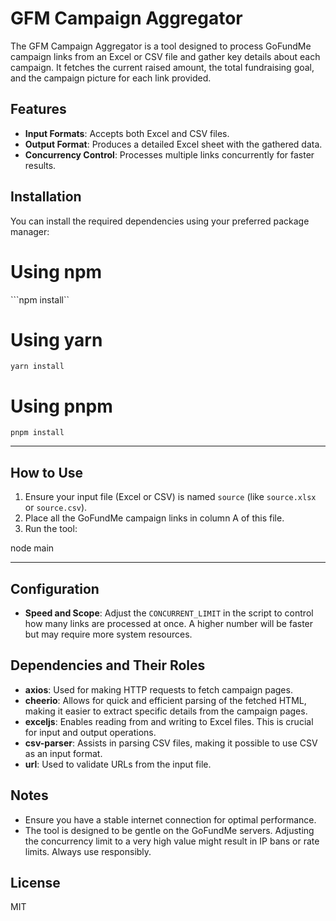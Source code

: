 # GFM Campaign Aggregator

The GFM Campaign Aggregator is a tool designed to process GoFundMe campaign links from an Excel or CSV file and gather key details about each campaign. It fetches the current raised amount, the total fundraising goal, and the campaign picture for each link provided.

## Features

- **Input Formats**: Accepts both Excel and CSV files.
- **Output Format**: Produces a detailed Excel sheet with the gathered data.
- **Concurrency Control**: Processes multiple links concurrently for faster results.

## Installation

You can install the required dependencies using your preferred package manager:


# Using npm
```npm install``

# Using yarn
```yarn install```

# Using pnpm
```pnpm install```

---

## How to Use

1. Ensure your input file (Excel or CSV) is named `source` (like `source.xlsx` or `source.csv`). 
2. Place all the GoFundMe campaign links in column A of this file.
3. Run the tool:

node main

---

## Configuration

- **Speed and Scope**: Adjust the `CONCURRENT_LIMIT` in the script to control how many links are processed at once. A higher number will be faster but may require more system resources.

## Dependencies and Their Roles

- **axios**: Used for making HTTP requests to fetch campaign pages.
- **cheerio**: Allows for quick and efficient parsing of the fetched HTML, making it easier to extract specific details from the campaign pages.
- **exceljs**: Enables reading from and writing to Excel files. This is crucial for input and output operations.
- **csv-parser**: Assists in parsing CSV files, making it possible to use CSV as an input format.
- **url**: Used to validate URLs from the input file.

## Notes

- Ensure you have a stable internet connection for optimal performance.
- The tool is designed to be gentle on the GoFundMe servers. Adjusting the concurrency limit to a very high value might result in IP bans or rate limits. Always use responsibly.

## License
MIT

